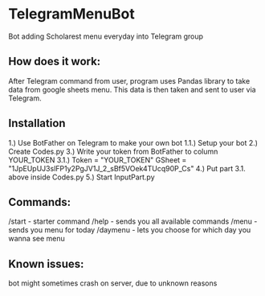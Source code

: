 # TelegramMenuBot
 Bot adding Scholarest menu everyday into Telegram group

## How does it work:
After Telegram command from user, program uses Pandas library to take data from google sheets menu. This data is then taken and sent to user via Telegram.

## Installation
1.) Use BotFather on Telegram to make your own bot
1.1.) Setup your bot
2.) Create Codes.py
3.) Write your token from BotFather to column YOUR_TOKEN
3.1.) 
Token = "YOUR_TOKEN"
GSheet = "1JpEUpUJ3slFP1y2PgJV1J_2_sBf5VOek4TUcq90P_Cs"
4.) Put part 3.1. above inside Codes.py
5.) Start InputPart.py

## Commands:
/start - starter command
/help - sends you all available commands
/menu - sends you menu for today
/daymenu - lets you choose for which day you wanna see menu

## Known issues:
bot might sometimes crash on server, due to unknown reasons
